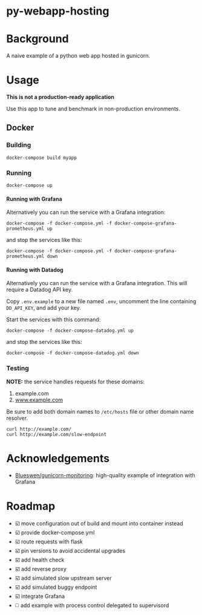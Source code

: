 py-webapp-hosting
=================

# Background
A naive example of a python web app hosted in gunicorn.

# Usage
**This is not a production-ready application**

Use this app to tune and benchmark in non-production environments.

## Docker

### Building
```
docker-compose build myapp
```
### Running
```
docker-compose up
```
#### Running with Grafana
Alternatively you can run the service with a Grafana integration:
```
docker-compose -f docker-compose.yml -f docker-compose-grafana-prometheus.yml up
```
and stop the services like this:
```
docker-compose -f docker-compose.yml -f docker-compose-grafana-prometheus.yml down
```
#### Running with Datadog
Alternatively you can run the service with a Grafana integration.  This will require a Datadog API key.

Copy `.env.example` to a new file named `.env`, uncomment the line containing `DD_API_KEY`, and add your key.

Start the services with this command:
```
docker-compose -f docker-compose-datadog.yml up
```
and stop the services like this:
```
docker-compose -f docker-compose-datadog.yml down
```
### Testing
**NOTE:** the service handles requests for these domains:
1. example.com
2. www.example.com

Be sure to add both domain names to `/etc/hosts` file or other domain name resolver.
```
curl http://example.com/
curl http://example.com/slow-endpoint
```

# Acknowledgements
- [Blueswen/gunicorn-monitoring](https://github.com/Blueswen/gunicorn-monitoring): high-quality example of integration with Grafana

# Roadmap
- :ballot_box_with_check: move configuration out of build and mount into container instead
- :ballot_box_with_check: provide docker-compose.yml
- :ballot_box_with_check: route requests with flask
- :ballot_box_with_check: pin versions to avoid accidental upgrades
- :ballot_box_with_check: add health check
- :ballot_box_with_check: add reverse proxy
- :ballot_box_with_check: add simulated slow upstream server
- :ballot_box_with_check: add simulated buggy endpoint
- :ballot_box_with_check: integrate Grafana
- :white_medium_square: add example with process control delegated to supervisord

